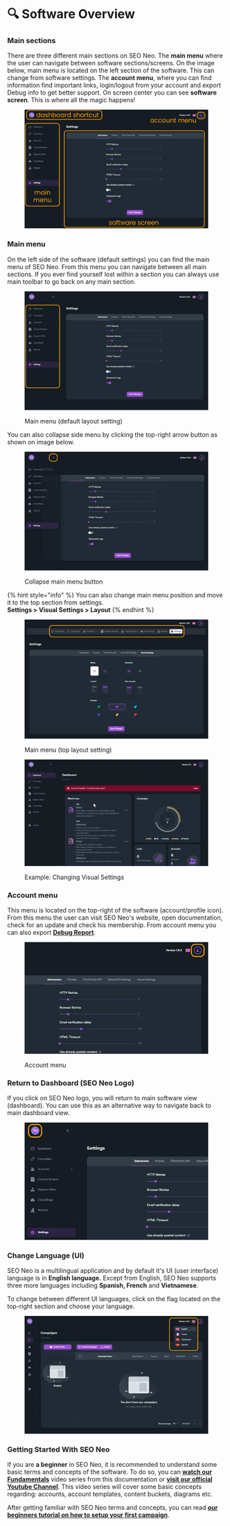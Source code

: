 # 🔍 Software Overview

### Main sections

There are three different main sections on SEO Neo. The **main menu** where the user can navigate between software sections/screens. On the image below, main menu is located on the left section of the software. This can change from software settings. The **account menu**, where you can find information find important links, login/logout from your account and export Debug info to get better support. On screen center you can see **software screen**. This is where all the magic happens!

<figure><img src=".gitbook/assets/software areas 1.jpg" alt=""><figcaption></figcaption></figure>

### Main menu

On the left side of the software (default settings) you can find the main menu of SEO Neo. From this menu you can navigate between all main sections. If you ever find yourself lost within a section you can always use main toolbar to go back on any main section.

<figure><img src=".gitbook/assets/software areas 2.jpg" alt=""><figcaption><p>Main menu (default layout setting)</p></figcaption></figure>

You can also collapse side menu by clicking the top-right arrow button as shown on image below.

<figure><img src=".gitbook/assets/software areas 3.jpg" alt=""><figcaption><p>Collapse main menu button</p></figcaption></figure>

{% hint style="info" %}
You can also change main menu position and move it to the top section from settings.\
**Settings > Visual Settings > Layout**
{% endhint %}

<figure><img src=".gitbook/assets/software areas 4.jpg" alt=""><figcaption><p>Main menu (top layout setting)</p></figcaption></figure>

<figure><img src=".gitbook/assets/gif-visual-settings.gif" alt=""><figcaption><p>Example: Changing Visual Settings</p></figcaption></figure>

### Account menu

This menu is located on the top-right of the software (account/profile icon). From this menu the user can visit SEO Neo's website, open documentation, check for an update and check his membership. From account menu you can also export [**Debug Report**](additional-information/faqs/debug-report.md).

<figure><img src=".gitbook/assets/software areas 5.jpg" alt="" width="563"><figcaption><p>Account menu</p></figcaption></figure>

### Return to Dashboard (SEO Neo Logo)

If you click on SEO Neo logo, you will return to main software view (dashboard). You can use this as an alternative way to navigate back to main dashboard view.

<figure><img src=".gitbook/assets/software areas 6.jpg" alt=""><figcaption></figcaption></figure>

### Change Language (UI)

SEO Neo is a multilingual application and by default it's UI (user interface) language is in **English language.** Except from English, SEO Neo supports three more languages including **Spanish, French** and **Vietnamese**.

To change between different UI languages, click on the flag located on the top-right section and choose your language.

<figure><img src=".gitbook/assets/software areas 7.jpg" alt=""><figcaption></figcaption></figure>

### Getting Started With SEO Neo

If you are **a beginner** in SEO Neo, it is recommended to understand some basic terms and concepts of the software. To do so, you can [**watch our Fundamentals**](video-tutorials/fundamentals.md) video series from this documentation or [**visit our official Youtube Channel**](https://www.youtube.com/watch?v=E-rS94B5\_MM\&list=PLalESEO7XMliindhpQ5r3-vpYoLB2jtX9). This video series will cover some basic concepts regarding: accounts, account templates, content buckets, diagrams etc.

After getting familiar with SEO Neo terms and concepts, you can read [**our beginners tutorial on how to setup your first campaign**](quick-start/creating-your-1st-campaign/).
